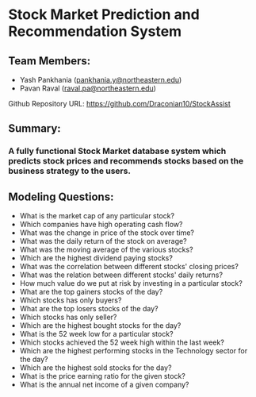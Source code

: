 # Stock Market Prediction and Recommendation System

## Team Members: 
- Yash Pankhania (pankhania.y@northeastern.edu)
- Pavan Raval (raval.pa@northeastern.edu)

Github Repository URL: https://github.com/Draconian10/StockAssist

## Summary:
### A fully functional Stock Market database system which predicts stock prices and recommends stocks based on the business strategy to the users.

## Modeling Questions:

- What is the market cap of any particular stock?
- Which companies have high operating cash flow?
- What was the change in price of the stock over time?
- What was the daily return of the stock on average?
- What was the moving average of the various stocks?
- Which are the highest dividend paying stocks?
- What was the correlation between different stocks' closing prices?
- What was the relation between different stocks' daily returns?
- How much value do we put at risk by investing in a particular stock?
- What are the top gainers stocks of the day?
- Which stocks has only buyers?
- What are the top losers stocks of the day?
- Which stocks has only seller?
- Which are the highest bought stocks for the day?
- What is the 52 week low for a particular stock?
- Which stocks achieved the 52 week high within the last week?
- Which are the highest performing stocks in the Technology sector for the day?
- Which are the highest sold stocks for the day?
- What is the price earning ratio for the given stock?
- What is the annual net income of a given company?
